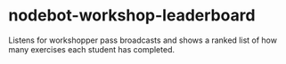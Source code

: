 nodebot-workshop-leaderboard
============================

Listens for workshopper pass broadcasts and shows a ranked list of how many exercises each student has completed.

